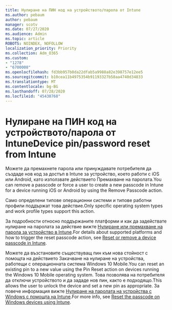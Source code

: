 ```yaml
---
title: Нулиране на ПИН код на устройството/парола от Intune
ms.author: pebaum
author: pebaum
manager: scotv
ms.date: 07/27/2020
ms.audience: Admin
ms.topic: article
ROBOTS: NOINDEX, NOFOLLOW
localization_priority: Priority
ms.collection: Adm_O365
ms.custom:
- "1278"
- "6700008"
ms.openlocfilehash: fd3bb957b0da22dfab5a9988a82e398757e12ee5
ms.sourcegitcommit: b10cea11b4975354b91193327b58aa4740d34833
ms.translationtype: MT
ms.contentlocale: bg-BG
ms.lasthandoff: 07/28/2020
ms.locfileid: "45438768"
---
```

# <a name="device-pinpassword-reset-from-intune"></a><span data-ttu-id="376cd-102">Нулиране на ПИН код на устройството/парола от Intune</span><span class="sxs-lookup"><span data-stu-id="376cd-102">Device pin/password reset from Intune</span></span>

<span data-ttu-id="376cd-103">Можете да премахнете парола или принуждавате потребителя да създаде нов код за достъп в Intune за устройство, което работи с iOS или Android, като използвате действието Премахване на паролата.</span><span class="sxs-lookup"><span data-stu-id="376cd-103">You can remove a passcode or force a user to create a new passcode in Intune for a device running iOS or Android by using the Remove Passcode action.</span></span>

<span data-ttu-id="376cd-104">Само определени типове операционни системи и типове работни профили поддържат това действие.</span><span class="sxs-lookup"><span data-stu-id="376cd-104">Only specific operating system types and work profile types support this action.</span></span>

<span data-ttu-id="376cd-105">За подробности относно поддържаните платформи и как да задействате нулиране на паролата за действие вижте [Нулиране или премахване на парола за устройство в Intune](https://docs.microsoft.com/intune/device-passcode-reset).</span><span class="sxs-lookup"><span data-stu-id="376cd-105">For details about supported platforms and how to trigger the reset passcode action, see [Reset or remove a device passcode in Intune](https://docs.microsoft.com/intune/device-passcode-reset).</span></span>

<span data-ttu-id="376cd-106">Можете да възстановите съществуващ пин към нова стойност с помощта на действието Закачване на нулиране на устройства, работещи с операционната система Windows 10 Mobile.</span><span class="sxs-lookup"><span data-stu-id="376cd-106">You can reset an existing pin to a new value using the Pin Reset action on devices running the Windows 10 Mobile operating system.</span></span> <span data-ttu-id="376cd-107">Това позволява на потребителя да отключи устройството и да зададе нов пин, както е подходящо.</span><span class="sxs-lookup"><span data-stu-id="376cd-107">This allows the user to unlock the device and set a new pin as appropriate.</span></span> <span data-ttu-id="376cd-108">За повече информация вижте [Нулиране на паролата на устройства с Windows с помощта на Intune](https://docs.microsoft.com/intune/device-windows-pin-reset).</span><span class="sxs-lookup"><span data-stu-id="376cd-108">For more info, see [Reset the passcode on Windows devices using Intune](https://docs.microsoft.com/intune/device-windows-pin-reset).</span></span>